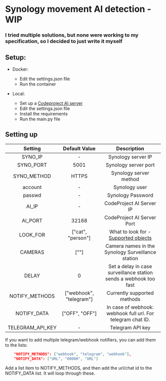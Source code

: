 # Synology movement AI detection - WIP
### I tried multiple solutions, but none were working to my specification, so I decided to just write it myself
## Setup:
* Docker:
  * Edit the settings.json file
  * Run the container

* Local:
  * Set up a [Codeproject AI server](https://www.codeproject.com)
  * Edit the settings.json file
  * Install the requirements
  * Run the main.py file

## Setting up
|     Setting      |      Default Value      |                                                 Description                                                  |
|:----------------:|:-----------------------:|:------------------------------------------------------------------------------------------------------------:|
|     SYNO_IP      |            -            |                                              Synology server IP                                              |
|    SYNO_PORT     |          5001           |                                             Synology server port                                             |
|   SYNO_METHOD    |          HTTPS          |                                            Synology server method                                            |
|     account      |            -            |                                                Synology user                                                 |
|      passwd      |            -            |                                              Synology Password                                               |
|      AI_IP       |            -            |                                           CodeProject AI Server IP                                           |
|     AI_PORT      |          32168          |                                          CodeProject AI Server Port                                          |
|     LOOK_FOR     |    ["cat", "person"]    | What to look for - [Supported objects](https://www.codeproject.com/AI/docs/api/api_reference.html#detection) | 
|     CAMERAS      |          [""]           |                              Camera names in the Synology Surveillance station                               |
|      DELAY       |            0            |                      Set a delay in case surveillance station sends a webhook too fast                       | 
|  NOTIFY_METHODS  | ["webhook", "telegram"] |                                         Currently supported methods                                          |
|   NOTIFY_DATA    |     ["OFF", "OFF"]      |                         In case of webhook: webhook full url. For telegram chat ID.                          |
| TELEGRAM_API_KEY |            -            |                                               Telegram API key                                               | 




If you want to add multiple telegram/webhook notifiers, you can add them to the lists:
```json
    "NOTIFY_METHODS": ["webhook", "telegram", "webhook"],
    "NOTIFY_DATA": ["URL", "00000", "URL"]
```
Add a list item to NOTIFY_METHODS, and then add the url/chat id to the NOTIFY_DATA list. It will loop through these.